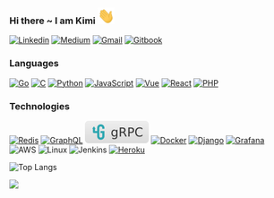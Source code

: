 ### Hi there ~ I am Kimi  <img src="https://raw.githubusercontent.com/kimi0230/kimi0230/master/gifs/Hi.gif" width="30px"> 


[![Linkedin](https://img.shields.io/badge/-LinkedIn-0A66C2?style=flat&logo=Linkedin&labelColor=0A66C2&logoColor=white&link=https://www.linkedin.com/in/kimi-tsai-354952111/)](https://www.linkedin.com/in/kimi-tsai-354952111/) [![Medium](https://img.shields.io/badge/-Medium-black?style=flat&labelColor=black&logo=medium&logoColor=white&link=https://www.linkedin.com/in/kimi-tsai-354952111/)](https://medium.com/@kimi0230) [![Gmail](https://img.shields.io/badge/-Gmail-red?style=flat&logo=gmail&labelColor=red&logoColor=white&link=mailto:kimi0230@gmail.com)](mailto:kimi0230@gmail.com) [![Gitbook](https://img.shields.io/badge/-Gitbook-3884FF?style=flat&logo=Gitbook&logoColor=white&logoWidth=14&labelColor=3884FF)](https://github.com/kimi0230?tab=repositories&q=Gitbook&type=&language=)

### Languages
[![Go](https://img.shields.io/badge/-Go-04acd7?style=flat&logo=go&logoColor=white&logoWidth=14&labelColor=04acd7)](https://github.com/kimi0230?tab=repositories&q=&type=&language=Go) [![C](https://img.shields.io/badge/-C-A8B9CC?style=flat&logo=C&logoColor=white&labelColor=A8B9CC)](https://github.com/kimi0230?tab=repositories&q=&type=&language=C) [![Python](https://img.shields.io/badge/-Python-3776AB?style=flat&logo=python&logoColor=white&labelColor=3776AB)](https://github.com/kimi0230?tab=repositories&q=&type=&language=python) [![JavaScript](https://img.shields.io/badge/-JavaScript-black?style=flat&logo=JavaScript&logoColor=black&labelColor=F7DF1E)](https://github.com/kimi0230?tab=repositories&q=&type=&language=JavaScript) [![Vue](https://img.shields.io/badge/-Vue-4FC08D?style=flat&logo=vue.js&logoColor=white&labelColor=4FC08D)](https://github.com/kimi0230?tab=repositories&q=&type=&language=Vue) [![React](https://img.shields.io/badge/-React-61DAFB?style=flat&logo=React&logoColor=white&labelColor=#61DAFB)](https://github.com/kimi0230?tab=repositories&q=react&type=source&language=) [![PHP](https://img.shields.io/badge/-PHP-777BB4?style=flat&logo=PHP&logoColor=white&labelColor=777BB4)](https://github.com/kimi0230?tab=repositories&q=&type=&language=PHP) 
### Technologies
[![Redis](https://img.shields.io/badge/-Redis-A41E11?style=flat&logo=Redis&logoColor=white&labelColor=A41E11)](https://github.com/kimi0230?tab=repositories&q=Redis&type=source&language=) [![GraphQL](https://img.shields.io/badge/-GraphQL-E10098?style=flat&logo=GraphQL&logoColor=white&labelColor=E10098)](https://github.com/kimi0230?tab=repositories&q=GraphQL&type=source&language=) [![gRPC](./-gRPC-F4F4F4.svg)](https://github.com/kimi0230?tab=repositories&q=gRPC&type=&language=) [![Docker](https://img.shields.io/badge/-Docker-2496ED?style=flat&logo=docker&logoColor=white&labelColor=2496ED)](https://github.com/kimi0230?tab=repositories&q=&type=&language=Dockerfile) [![Django](https://img.shields.io/badge/-Django-092E20?style=flat&logo=Django&logoColor=white&labelColor=092E20)](https://github.com/kimi0230?tab=repositories&q=Django&type=source&language=)
[![Grafana](https://img.shields.io/badge/-Grafana-F46800?style=flat&logo=Grafana&logoColor=white&labelColor=F46800)](https://github.com/kimi0230?tab=repositories&q=Grafana&type=source&language=) ![AWS](https://img.shields.io/badge/-AWS-232F3E?style=flat&logo=Amazon-AWS&logoColor=white&labelColor=232F3E) ![Linux](https://img.shields.io/badge/-Linux-FCC624?style=flat&logo=Linux&logoColor=black&labelColor=FCC624) ![Jenkins](https://img.shields.io/badge/-Jenkins-D24939?style=flat&logo=Jenkins&logoColor=black&labelColor=D24939) [![Heroku](https://img.shields.io/badge/-Heroku-9E7CC1?style=flat&logo=Heroku&logoColor=white&labelColor=9E7CC1)](https://github.com/kimi0230?tab=repositories&q=heroku&type=source&language=)


![Top Langs](https://github-readme-stats.vercel.app/api/top-langs/?username=kimi0230&layout=compact)

![](https://visitor-badge.glitch.me/badge?page_id=kimi0230)
<!--
**kimi0230/kimi0230** is a ✨ _special_ ✨ repository because its `README.md` (this file) appears on your GitHub profile.

Here are some ideas to get you started:

- 🔭 I’m currently working on ...
- 🌱 I’m currently learning ...
- 👯 I’m looking to collaborate on ...
- 🤔 I’m looking for help with ...
- 💬 Ask me about ...
- 📫 How to reach me: ...
- 😄 Pronouns: ...
- ⚡ Fun fact: ...

https://img.shields.io
https://simpleicons.org/
https://github.com/anuraghazra/github-readme-stats
https://profilinator.rishav.dev/
https://b64.io/
https://stackoverflow.com/questions/38985050/how-do-i-use-the-logo-option-in-shields-io-badges
https://vecta.io/symbols/82/brands-go-gz
-->

